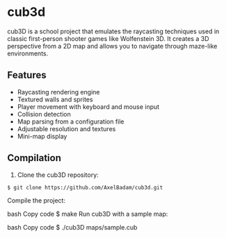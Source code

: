 # cub3d

cub3D is a school project that emulates the raycasting techniques used in classic first-person shooter games like Wolfenstein 3D. It creates a 3D perspective from a 2D map and allows you to navigate through maze-like environments.

## Features

- Raycasting rendering engine
- Textured walls and sprites
- Player movement with keyboard and mouse input
- Collision detection
- Map parsing from a configuration file
- Adjustable resolution and textures
- Mini-map display

## Compilation

1. Clone the cub3D repository:

`$ git clone https://github.com/AxelBadam/cub3d.git`



Compile the project:

bash
Copy code
$ make
Run cub3D with a sample map:

bash
Copy code
$ ./cub3D maps/sample.cub

